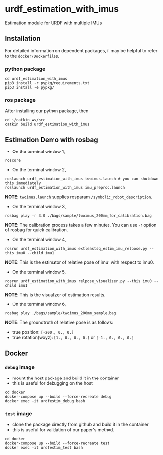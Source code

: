 # urdf_estimation_with_imus
Estimation module for URDF with multiple IMUs

## Installation
For detailed information on dependent packages, it may be helpful to refer to the `docker/Dockerfile`s.

### python package
```
cd urdf_estimation_with_imus
pip3 install -r pypkg/requirements.txt
pip3 install -e pypkg/
```

### ros package
After installing our python package, then
```
cd ~/catkin_ws/src
catkin build urdf_estimation_with_imus
```


## Estimation Demo with rosbag

- On the terminal window 1,
```
roscore
```

- On the terminal window 2,
```
roslaunch urdf_estimation_with_imus twoimus.launch # you can shutdown this immediately
roslaunch urdf_estimation_with_imus imu_preproc.launch
```
**NOTE**: `twoimus.launch` supplies rosparam `/symbolic_robot_description`.


- On the terminal window 3, 
```
rosbag play -r 3.0 ./bags/sample/twoimus_200mm_for_calibration.bag
```
**NOTE**: The calibration process takes a few minutes. You can use -r option of rosbag for quick calibration.


- On the terminal window 4, 
```
rosrun urdf_estimation_with_imus extleastsq_estim_imu_relpose.py --this imu0 --child imu1
```
**NOTE**: This is the estimator of relative pose of imu1 with respect to imu0.


- On the terminal window 5,

```
rosrun urdf_estimation_with_imus relpose_visualizer.py --this imu0 --child imu1
```
**NOTE**: This is the visualizer of estimation results.


- On the terminal window 6,
```
rosbag play ./bags/sample/twoimus_200mm_sample.bag
```
**NOTE**: The groundtruth of relative pose is as follows:

- true position: `[-200., 0., 0.]`
- true rotation(wxyz): `[1., 0., 0., 0.]` or `[-1., 0., 0., 0.]`

## Docker

### `debug` image
- mount the host package and build it in the container
- this is useful for debugging on the host

```
cd docker
docker-compose up --build --force-recreate debug
docker exec -it urdfestim_debug bash
```

### `test` image
- clone the package directly from github and build it in the container
- this is useful for validation of our paper's method.

```
cd docker
docker-compose up --build --force-recreate test
docker exec -it urdfestim_test bash
```
